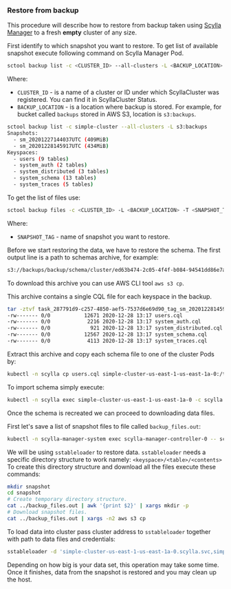 ### Restore from backup

This procedure will describe how to restore from backup taken using [Scylla Manager](manager.md) to a fresh **empty** cluster of any size.

First identify to which snapshot you want to restore. To get list of available snapshot execute following command on Scylla Manager Pod.
```bash
sctool backup list -c <CLUSTER_ID> --all-clusters -L <BACKUP_LOCATION>
```

Where:
* `CLUSTER_ID` - is a name of a cluster or ID under which ScyllaCluster was registered. You can find it in ScyllaCluster Status.
* `BACKUP_LOCATION` - is a location where backup is stored. For example, for bucket called `backups` stored in AWS S3, location is `s3:backups`.

```bash
sctool backup list -c simple-cluster --all-clusters -L s3:backups
Snapshots:
  - sm_20201227144037UTC (409MiB)
  - sm_20201228145917UTC (434MiB)
Keyspaces:
  - users (9 tables)
  - system_auth (2 tables)
  - system_distributed (3 tables)
  - system_schema (13 tables)
  - system_traces (5 tables)
```

To get the list of files use:

```bash
sctool backup files -c <CLUSTER_ID> -L <BACKUP_LOCATION> -T <SNAPSHOT_TAG>
```

Where:
* `SNAPSHOT_TAG` - name of snapshot you want to restore.

Before we start restoring the data, we have to restore the schema.
The first output line is a path to schemas archive, for example:
```bash
s3://backups/backup/schema/cluster/ed63b474-2c05-4f4f-b084-94541dd86e7a/task_287791d9-c257-4850-aef5-7537d6e69d90_tag_sm_20201228145917UTC_schema.tar.gz      ./
```

To download this archive you can use AWS CLI tool `aws s3 cp`.

This archive contains a single CQL file for each keyspace in the backup.
```bash
tar -ztvf task_287791d9-c257-4850-aef5-7537d6e69d90_tag_sm_20201228145917UTC_schema.tar.gz
-rw------- 0/0           12671 2020-12-28 13:17 users.cql
-rw------- 0/0            2216 2020-12-28 13:17 system_auth.cql
-rw------- 0/0             921 2020-12-28 13:17 system_distributed.cql
-rw------- 0/0           12567 2020-12-28 13:17 system_schema.cql
-rw------- 0/0            4113 2020-12-28 13:17 system_traces.cql
```

Extract this archive and copy each schema file to one of the cluster Pods by:
```bash
kubectl -n scylla cp users.cql simple-cluster-us-east-1-us-east-1a-0:/tmp/users.cql -c scylla
```

To import schema simply execute:
```bash
kubectl -n scylla exec simple-cluster-us-east-1-us-east-1a-0 -c scylla -- cqlsh -f /tmp/users.cql
```

Once the schema is recreated we can proceed to downloading data files.

First let's save a list of snapshot files to file called `backup_files.out`:

```bash
kubectl -n scylla-manager-system exec scylla-manager-controller-0 -- sctool backup files -c simple-cluster -L s3:backups -T sm_20201228145917UTC > backup_files.out
```

We will be using `sstableloader` to restore data. `sstableloader` needs a specific directory structure to work namely: `<keyspace>/<table>/<contents>`
To create this directory structure and download all the files execute these commands:
```bash
mkdir snapshot
cd snapshot
# Create temporary directory structure.
cat ../backup_files.out | awk '{print $2}' | xargs mkdir -p
# Download snapshot files.
cat ../backup_files.out | xargs -n2 aws s3 cp
```

To load data into cluster pass cluster address to `sstableloader` together with path to data files and credentials:
```bash
sstableloader -d 'simple-cluster-us-east-1-us-east-1a-0.scylla.svc,simple-cluster-us-east-1-us-east-1a-1.scylla.svc,simple-cluster-us-east-1-us-east-1a-2.scylla.svc' ./users/data_0 --username scylla --password <password>
```

Depending on how big is your data set, this operation may take some time.
Once it finishes, data from the snapshot is restored and you may clean up the host.
